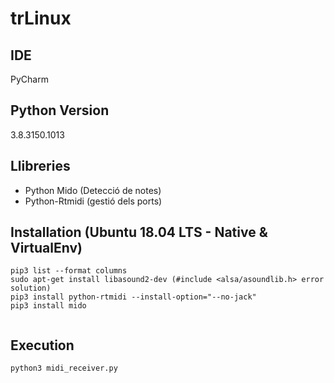 # trLinux

## IDE
  PyCharm

## Python Version
  3.8.3150.1013


## Llibreries
- Python Mido (Detecció de notes)
- Python-Rtmidi (gestió dels ports)

## Installation (Ubuntu 18.04 LTS - Native & VirtualEnv)

```
pip3 list --format columns
sudo apt-get install libasound2-dev (#include <alsa/asoundlib.h> error solution)
pip3 install python-rtmidi --install-option="--no-jack"
pip3 install mido
  
```

## Execution 

```
python3 midi_receiver.py
```